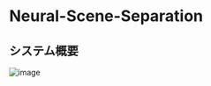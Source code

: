 # Neural-Scene-Separation
## システム概要
![image](https://user-images.githubusercontent.com/55880071/183419114-f5d10a4e-ac7b-483c-a1c9-353bd9e23ea9.png)
